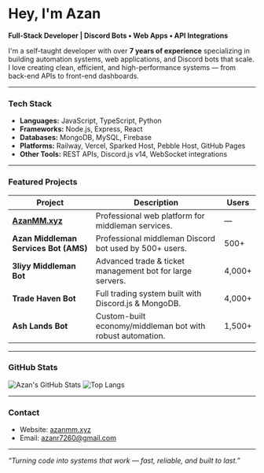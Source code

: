 # Hey, I'm Azan

**Full-Stack Developer | Discord Bots • Web Apps • API Integrations**

I'm a self-taught developer with over **7 years of experience** specializing in building automation systems, web applications, and Discord bots that scale.  
I love creating clean, efficient, and high-performance systems — from back-end APIs to front-end dashboards.

---

### Tech Stack
- **Languages:** JavaScript, TypeScript, Python  
- **Frameworks:** Node.js, Express, React  
- **Databases:** MongoDB, MySQL, Firebase  
- **Platforms:** Railway, Vercel, Sparked Host, Pebble Host, GitHub Pages  
- **Other Tools:** REST APIs, Discord.js v14, WebSocket integrations

---

### Featured Projects
| Project | Description | Users |
|----------|--------------|-------|
| [**AzanMM.xyz**](https://azanmm.xyz) | Professional web platform for middleman services. | — |
| **Azan Middleman Services Bot (AMS)** | Professional middleman Discord bot used by 500+ users. | 500+ |
| **3liyy Middleman Bot** | Advanced trade & ticket management bot for large servers. | 4,000+ |
| **Trade Haven Bot** | Full trading system built with Discord.js & MongoDB. | 4,000+ |
| **Ash Lands Bot** | Custom-built economy/middleman bot with robust automation. | 1,500+ |

---

### GitHub Stats
![Azan's GitHub Stats](https://github-readme-stats.vercel.app/api?username=rajaazan69&show_icons=true&theme=tokyonight)
![Top Langs](https://github-readme-stats.vercel.app/api/top-langs/?username=rajaazan69&layout=compact&theme=tokyonight)

---

### Contact
- Website: [azanmm.xyz](https://azanmm.xyz)
- Email: azanr7260@gmail.com

---

*“Turning code into systems that work — fast, reliable, and built to last.”*
